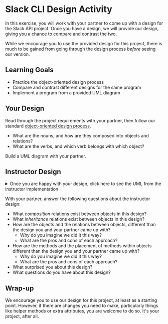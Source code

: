 # Slack CLI Design Activity

In this exercise, you will work with your partner to come up with a design for the Slack API project. Once you have a design, we will provide our design, giving you a chance to compare and contrast the two.

While we encourage you to use the provided design for this project, there is much to be gained from going through the design process _before_ seeing our version.

## Learning Goals

- Practice the object-oriented design process
- Compare and contrast different designs for the same program
- Implement a program from a provided UML diagram

## Your Design

Read through the project requirements with your partner, then follow our standard [object-oriented design process](https://github.com/Ada-Developers-Academy/textbook-curriculum/blob/master/02-intermediate-ruby/oo-design.md).

- What are the nouns, and how are they composed into objects and relations?
- What are the verbs, and which verb belongs with which object?

Build a UML diagram with your partner.

## Instructor Design

<details>
<summary>Once you are happy with your design, click here to see the UML from the instructor implementation</summary>

![Instructor Design](images/instructor-design.png)

Note that only public methods and attributes are shown.

<!-- https://www.draw.io/#G15pbTY4VOpswPf_TqNqy7ea-PYsPUmg6L -->

</details>

With your partner, answer the following questions about the instructor design:

- What _composition_ relations exist between objects in this design?
- What _inheritance_ relations exist between objects in this design?
- How are the objects and the relations between objects, different than the design you and your partner came up with?
    - Why do you imagine we did it this way?
    - What are the pros and cons of each approach?
- How are the methods and the placement of methods within objects different than the design you and your partner came up with?
    - Why do you imagine we did it this way?
    - What are the pros and cons of each approach?
- What surprised you about this design?
- What questions do you have about this design?

## Wrap-up

We encourage you to use our design for this project, at least as a starting point. However, if there are changes you need to make, particularly things like helper methods or extra attributes, you are welcome to do so. It's your project, after all.
